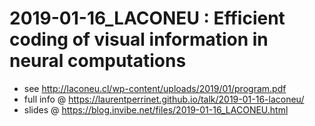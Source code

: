 # 2019-01-16_LACONEU : Efficient coding of visual information in neural computations

 * see http://laconeu.cl/wp-content/uploads/2019/01/program.pdf
 * full info @ https://laurentperrinet.github.io/talk/2019-01-16-laconeu/
 * slides @ https://blog.invibe.net/files/2019-01-16_LACONEU.html

